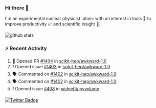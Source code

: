 ### Hi there 👋 

I'm an experimental nuclear physicist :atom: with an interest in tools :wrench: to improve productivity :chart_with_upwards_trend: and scientific insight :telescope:.

![github stats](https://github-readme-stats.vercel.app/api?username=agoose77&show_icons=true&hide_rank=true&hide_title=true&bg_color=30,e76445,904e95&text_color=efe3ec&icon_color=efe3ec)
<!--
**agoose77/agoose77** is a ✨ _special_ ✨ repository because its `README.md` (this file) appears on your GitHub profile.

Here are some ideas to get you started:

- 🔭 I’m currently working on ...
- 🌱 I’m currently learning ...
- 👯 I’m looking to collaborate on ...
- 🤔 I’m looking for help with ...
- 💬 Ask me about ...
- 📫 How to reach me: ...
- 😄 Pronouns: ...
- ⚡ Fun fact: ...
-->

### :zap: Recent Activity
<!--START_SECTION:activity-->
1. 💪 Opened PR [#1404](https://github.com/scikit-hep/awkward-1.0/pull/1404) in [scikit-hep/awkward-1.0](https://github.com/scikit-hep/awkward-1.0)
2. ❗️ Opened issue [#1403](https://github.com/scikit-hep/awkward-1.0/issues/1403) in [scikit-hep/awkward-1.0](https://github.com/scikit-hep/awkward-1.0)
3. 🗣 Commented on [#1402](https://github.com/scikit-hep/awkward-1.0/issues/1402) in [scikit-hep/awkward-1.0](https://github.com/scikit-hep/awkward-1.0)
4. 🗣 Commented on [#1402](https://github.com/scikit-hep/awkward-1.0/issues/1402) in [scikit-hep/awkward-1.0](https://github.com/scikit-hep/awkward-1.0)
5. ❗️ Opened issue [#408](https://github.com/widgetti/ipyvolume/issues/408) in [widgetti/ipyvolume](https://github.com/widgetti/ipyvolume)
<!--END_SECTION:activity-->


[![Twitter Badge](https://img.shields.io/twitter/follow/agoose77?style=flat-square&logo=Twitter&logoColor=white&color=cornflowerblue)](https://twitter.com/agoose77)
